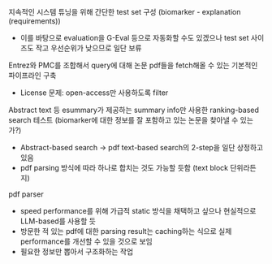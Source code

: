 
지속적인 시스템 튜닝을 위해 간단한 test set 구성 (biomarker - explanation (requirements))
- 이를 바탕으로 evaluation을 G-Eval 등으로 자동화할 수도 있겠으나 test set 사이즈도 작고 우선순위가 낮으므로 일단 보류

Entrez와 PMC를 조합해서 query에 대해 논문 pdf들을 fetch해올 수 있는 기본적인 파이프라인 구축
- License 문제: open-access만 사용하도록 filter

Abstract text 등 esummary가 제공하는 summary info만 사용한 ranking-based search 테스트 (biomarker에 대한 정보를 잘 포함하고 있는 논문을 찾아낼 수 있는가?)
- Abstract-based search -> pdf text-based search의 2-step을 일단 상정하고 있음
- pdf parsing 방식에 따라 하나로 합치는 것도 가능할 듯함 (text block 단위라든지)

pdf parser
- speed performance를 위해 가급적 static 방식을 채택하고 싶으나 현실적으로 LLM-based를 사용할 듯
- 방문한 적 있는 pdf에 대한 parsing result는 caching하는 식으로 실제 performance를 개선할 수 있을 것으로 보임
- 필요한 정보만 뽑아서 구조화하는 작업
